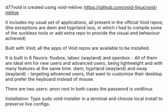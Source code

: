 d77void is created using void-mklive:
https://github.com/void-linux/void-mklive

It includes my usual set of applications, all present in the official Void repos;
(the exceptions are dwm and hyprland isos, in which I had to compile some of the suckless tools or add extra repo to provide the visual and behaviour achieved)

Built with Void; all the apps of Void repos are available to be installed.

It is built in 6 flavors:
fluxbox, labwc (wayland) and openbox - All of them are ideal wm for new users and advanced users, being lightweight and with many features at the same time.
dwm, hyprland (wayland) and sway (wayland) - targeting advanced users, that want to customize their desktop and prefer the keyboard instead of mouse.

There are two users:
anon
root
In both cases the password is voidlinux

Installation:
Type sudo void-installer in a terminal and choose local install to preserve live configs.